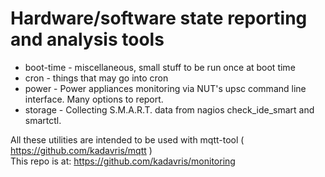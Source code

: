 # Hardware/software state reporting and analysis tools
* boot-time - miscellaneous, small stuff to be run once at boot time
* cron - things that may go into cron
* power - Power appliances monitoring via NUT's upsc command line interface. Many options to report.
* storage - Collecting S.M.A.R.T. data from nagios check_ide_smart and smartctl.

All these utilities are intended to be used with mqtt-tool ( https://github.com/kadavris/mqtt )  
This repo is at: https://github.com/kadavris/monitoring
